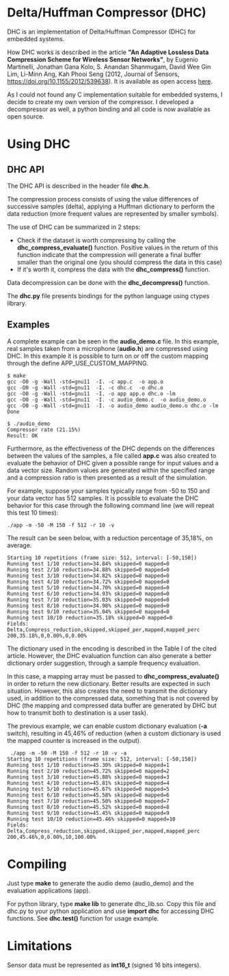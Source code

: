 # Delta/Huffman Compressor (DHC)

DHC is an implementation of Delta/Huffman Compressor (DHC) for embedded systems.

How DHC works is described in the article **"An Adaptive Lossless Data Compression Scheme for Wireless Sensor Networks"**, by Eugenio Martinelli, Jonathan Gana Kolo, S. Anandan Shanmugam, David Wee Gin Lim, Li-Minn Ang, Kah Phooi Seng (2012, Journal of Sensors, https://doi.org/10.1155/2012/539638). It is available as open access [here](https://www.hindawi.com/journals/js/2012/539638/).

As I could not found any C implementation suitable for embedded systems, I decide to create my own version of the compressor. I developed a decompressor as well, a python binding and all code is now available as open source.

# Using DHC

## DHC API
The DHC API is described in the header file **dhc.h**. 

The compression process consists of using the value differences of successive samples (delta), applying a Huffman dictionary to perform the data reduction (more frequent values are represented by smaller symbols).

The use of DHC can be summarized in 2 steps:

* Check if the dataset is worth compressing by calling the **dhc_compress_evaluate()** function. Positive values in the return of this function indicate that the compression will generate a final buffer smaller than the original one (you should compress the data in this case)
* If it's worth it, compress the data with the **dhc_compress()** function.

Data decompression can be done with the **dhc_decompress()** function.

The **dhc.py** file presents bindings for the python language using ctypes library.

## Examples

A complete example can be seen in the **audio_demo.c** file. In this example, real samples taken from a microphone (**audio.h**) are compressed using DHC. In this example it is possible to turn on or off the custom mapping through the define APP_USE_CUSTOM_MAPPING.

```
$ make
gcc -O0 -g -Wall -std=gnu11  -I. -c app.c  -o app.o
gcc -O0 -g -Wall -std=gnu11  -I. -c dhc.c  -o dhc.o
gcc -O0 -g -Wall -std=gnu11  -I. -o app app.o dhc.o -lm 
gcc -O0 -g -Wall -std=gnu11  -I. -c audio_demo.c  -o audio_demo.o
gcc -O0 -g -Wall -std=gnu11  -I. -o audio_demo audio_demo.o dhc.o -lm
Done

$ ./audio_demo
Compressor rate (21.15%)
Result: OK
```

Furthermore, as the effectiveness of the DHC depends on the differences between the values of the samples, a file called **app.c** was also created to evaluate the behavior of DHC given a possible range for input values and a data vector size. Random values are generated within the specified range and a compression ratio is then presented as a result of the simulation.

For example, suppose your samples typically range from -50 to 150 and your data vector has 512 samples. It is possible to evaluate the DHC behavior for this case through the following command line (we will repeat this test 10 times):

```
./app -m -50 -M 150 -f 512 -r 10 -v
```

The result can be seen below, with a reduction percentage of 35,18%, on average.

```
Starting 10 repetitions (frame size: 512, interval: [-50,150])
Running test 1/10 reduction=34.84% skipped=0 mapped=0
Running test 2/10 reduction=34.88% skipped=0 mapped=0
Running test 3/10 reduction=34.82% skipped=0 mapped=0
Running test 4/10 reduction=34.72% skipped=0 mapped=0
Running test 5/10 reduction=34.70% skipped=0 mapped=0
Running test 6/10 reduction=34.93% skipped=0 mapped=0
Running test 7/10 reduction=35.03% skipped=0 mapped=0
Running test 8/10 reduction=34.98% skipped=0 mapped=0
Running test 9/10 reduction=35.04% skipped=0 mapped=0
Running test 10/10 reduction=35.18% skipped=0 mapped=0
Fields: Delta,Compress_reduction,skipped,skipped_per,mapped,mapped_perc
200,35.18%,0,0.00%,0,0.00%
```

The dictionary used in the encoding is described in the Table I of the cited article. However, the DHC evaluation function can also generate a better dictionary order suggestion, through a sample frequency evaluation. 

In this case, a mapping array must be passed to **dhc_compress_evaluate()** in order to return the new dictionary. Better results are expected in such situation. However, this also creates the need to transmit the dictionary used, in addition to the compressed data, something that is not covered by  DHC (the mapping and compressed data buffer are generated by DHC but how to transmit both to destination is a user task).

The previous example, we can enable custom dictionary evaluation (**-a** switch), resulting in 45,46% of reduction (when a custom dictionary is used the mapped counter is increased in the output).

```
 ./app -m -50 -M 150 -f 512 -r 10 -v -a
Starting 10 repetitions (frame size: 512, interval: [-50,150])
Running test 1/10 reduction=45.30% skipped=0 mapped=1
Running test 2/10 reduction=45.72% skipped=0 mapped=2
Running test 3/10 reduction=45.88% skipped=0 mapped=3
Running test 4/10 reduction=45.81% skipped=0 mapped=4
Running test 5/10 reduction=45.67% skipped=0 mapped=5
Running test 6/10 reduction=45.58% skipped=0 mapped=6
Running test 7/10 reduction=45.50% skipped=0 mapped=7
Running test 8/10 reduction=45.52% skipped=0 mapped=8
Running test 9/10 reduction=45.45% skipped=0 mapped=9
Running test 10/10 reduction=45.46% skipped=0 mapped=10
Fields: Delta,Compress_reduction,skipped,skipped_per,mapped,mapped_perc
200,45.46%,0,0.00%,10,100.00%
```

# Compiling

Just type **make** to generate the audio demo (audio_demo) and the evaluation applications (app). 

For python library, type **make lib** to generate dhc_lib.so. 
Copy this file and dhc.py to your python application and use **import dhc** for accessing DHC functions. See **dhc.test()** function for usage example.

# Limitations

Sensor data must be represented as **int16_t** (signed 16 bits integers).


